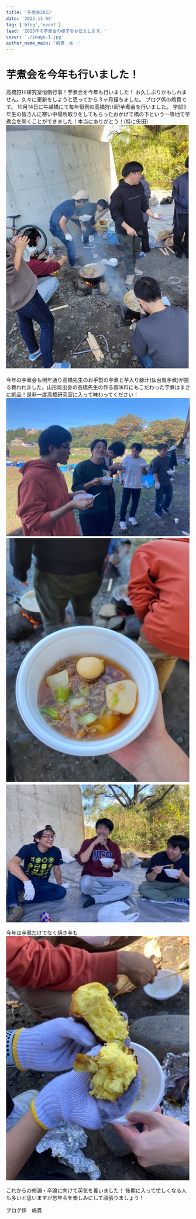 ```yaml
---
title: '芋煮会2023'
date: '2023-11-09'
tag: ['blog','event']
lead: '2023年の芋煮会の様子をお伝えします。'
cover: './image-1.jpg'
author_name_main: '嶋貫　太一'
---
```


# 芋煮会を今年も行いました！
高橋狩川研究室恒例行事！芋煮会を今年も行いました！
お久しぶりかもしれません。久々に更新をしようと思ってから３ヶ月経ちました。
ブログ係の嶋貫です。
10月14日に牛越橋にて毎年恒例の高橋狩川研芋煮会を行いました。
学部3年生の皆さんに寒い中場所取りをしてもらったおかげで橋の下という一等地で芋煮会を開くことができました！本当にありがとう！(特に矢田)
![芋煮会の画像](./image-1.jpg)

今年の芋煮会も例年通り高橋先生のお手製の芋煮と芋入り豚汁(仙台風芋煮)が振る舞われました。山形県出身の高橋先生の作る調味料にもこだわった芋煮はまさに絶品！是非一度高橋研究室に入って味わってください！
![芋煮会の画像](./image-2.jpg)
![芋煮会の画像](./image-3.jpg)
![芋煮会の画像](./image-4.jpg)

今年は芋煮だけでなく焼き芋も
![芋煮会の画像](./image-5.jpg)

これからの修論・卒論に向けて英気を養いました！
後期に入って忙しくなる人も多いと思いますが忘年会を楽しみにして頑張りましょう！


ブログ係　嶋貫
